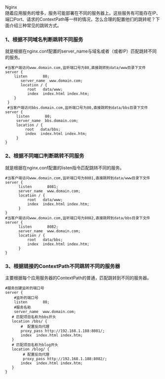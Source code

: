 Nginx <br />随着应用服务的增多，服务可能部署在不同的服务器上。这些服务有可能存在IP、端口Port、请求的ContextPath等一样的情况，怎么合理的配置他们的跳转呢？下面介绍三种常见的跳转方式。
<a name="NLL4N"></a>
### 1、根据不同域名判断跳转不同服务
就是根据在nginx.conf配置的server_name与域名或者（或者IP）匹配跳转不同的服务。
```nginx
#当客户端访问www.domain.com,监听端口号为80,直接跳转到data/www目录下文件
server {
    listen       80;
       server_name  www.domain.com;
       location / {
          root   data/www;
          index  index.html index.htm;
    }
 }
 #当客户端访问bbs.domain.com,监听端口号为80,直接跳转到data/bbs目录下文件
server {
     listen       80;
     server_name  bbs.domain.com;
     location / {
         root   data/bbs;
         index  index.html index.htm;
     }
}
```
<a name="6ELrZ"></a>
### 2、根据不同端口判断跳转不同服务
就是根据在nginx.conf配置的listen指令匹配跳转不同的服务。
```nginx
#当客户端访问www.domain.com,监听端口号为8081,直接跳转到data/www目录下文件
server {
      listen       8081;
      server_name  www.domain.com;
      location / {
          root   data/www;
          index  index.html index.htm;
      }
}
#当客户端访问www.domain.com,监听端口号为8082,直接跳转到data/bbs目录下文件
server {
      listen       8082;
      server_name  www.domain.com;
      location / {
          root   data/bbs;
          index  index.html index.htm;
      }
}
```
<a name="elTaY"></a>
### 3、根据链接的ContextPath不同跳转不同的服务器
主要根据每个应用服务器的ContextPath的普通，匹配跳转到不同的服务器。
```nginx
#服务创建监听的端口号
server {
    #监听的端口号
    listen       80;
    #服务名称
    server_name  www.domain.com;
   # 匹配项目名称为bbs开头
   location /bbs/ {
       #  配置反向代理
       proxy_pass http://192.168.1.188:8081/;
       index  index.html index.htm;
   }
   # 匹配项目名称为blog开头
   location /blog/ {
        # 配置反向代理
        proxy_pass http://192.168.1.188:8082/;
       index  index.html index.htm;
   }
}
```
